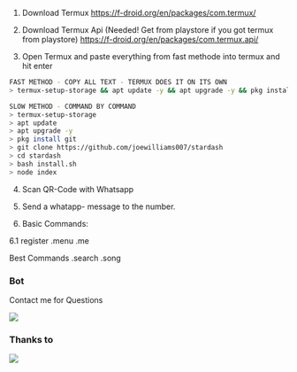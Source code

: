 1. Download Termux
https://f-droid.org/en/packages/com.termux/

2. Download Termux Api (Needed! Get from playstore if you got termux from playstore)
https://f-droid.org/en/packages/com.termux.api/

3. Open Termux and paste everything from fast methode into termux and hit enter

```bash
FAST METHOD - COPY ALL TEXT - TERMUX DOES IT ON ITS OWN
> termux-setup-storage && apt update -y && apt upgrade -y && pkg install git -y && git clone https://github.com/joewilliams007/stardash && cd stardash && bash install.sh && node index

SLOW METHOD - COMMAND BY COMMAND
> termux-setup-storage
> apt update
> apt upgrade -y
> pkg install git
> git clone https://github.com/joewilliams007/stardash
> cd stardash
> bash install.sh
> node index
```
4. Scan QR-Code with Whatsapp
5. Send a whatapp- message to the number.

6. Basic Commands:

6.1 register
.menu
.me

Best Commands
.search
.song

### Bot
Contact me for Questions
<p>
<a href="https://wa.me/4917626388837?text=x623Help" target="blank"><img src="https://img.shields.io/badge/WhatsApp x623 Bot-30302f?style=flat&logo=whatsapp" /></a>
</p>

### Thanks to
<a href="https://github.com/adiwajshing/Baileys"><img src="https://img.shields.io/badge/-adiwajshing/Baileys-black?style=flat-square&logo=github"></a>
